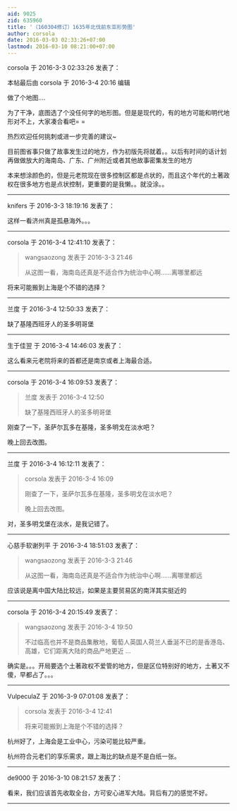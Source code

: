 ```yaml
---
aid: 9025
zid: 635960
title: '（160304修订）1635年北伐前东亚形势图'
author: corsola
date: 2016-03-03 02:33:26+07:00
lastmod: 2016-03-10 08:21:00+07:00
---
```


corsola 于 2016-3-3 02:33:26 发表了：

本帖最后由 corsola 于 2016-3-4 20:16 编辑 

做了个地图....

为了干净，底图选了个没任何字的地形图。但是是现代的，有的地方可能和明代地形对不上，大家凑合看吧= =

热烈欢迎任何挑刺或进一步完善的建议~

目前图省事只做了故事发生过的地方，作为初版先将就着。。以后有时间的话计划再做做放大的海南岛、广东、广州附近或者其他故事密集发生的地方

本来想涂颜色的，但是元老院现在很多控制区都是点状的，而且这个年代的土著政权在很多地方也是点状控制，更重要的是我懒。。就没涂。。

---------

knifers 于 2016-3-3 18:19:16 发表了：

这样一看济州真是孤悬海外。。。

---------

corsola 于 2016-3-4 12:41:10 发表了：

> wangsaozong 发表于 2016-3-3 21:46
> 
> 从这图一看，海南岛还真是不适合作为统治中心啊……离哪里都远



将来可能搬到上海是个不错的选择？

---------

兰度 于 2016-3-4 12:50:33 发表了：

缺了基隆西班牙人的圣多明哥堡

---------

生于佳翌 于 2016-3-4 14:46:03 发表了：

这么看来元老院将来的首都还是南京或者上海最合适。

---------

corsola 于 2016-3-4 16:09:53 发表了：

> 兰度 发表于 2016-3-4 12:50
> 
> 缺了基隆西班牙人的圣多明哥堡



刚查了一下，圣萨尔瓦多在基隆，圣多明戈在淡水吧？

晚上回去改图。

---------

兰度 于 2016-3-4 16:12:11 发表了：

> corsola 发表于 2016-3-4 16:09
> 
> 刚查了一下，圣萨尔瓦多在基隆，圣多明戈在淡水吧？
> 
> 晚上回去改图。



对，圣多明戈堡在淡水，是我记错了。

---------

心慈手软谢列平 于 2016-3-4 18:51:03 发表了：

> wangsaozong 发表于 2016-3-3 21:46
> 
> 从这图一看，海南岛还真是不适合作为统治中心啊……离哪里都远



应该说是离中国大陆比较远，如果是主要贸易区的南洋其实挺近的

---------

corsola 于 2016-3-4 20:15:49 发表了：

> wangsaozong 发表于 2016-3-4 19:50
> 
> 不过临高也并不是商品集散地，葡萄人英国人荷兰人垂涎不已的是香港岛、高雄，它们距离大陆的商品产地更近 ...



确实是。。。开局要选个土著政权不爱管的地方，但是区位特别好的地方，土著又不傻，早都占了。。。

---------

VulpeculaZ 于 2016-3-9 07:01:08 发表了：

> corsola 发表于 2016-3-4 12:41
> 
> 将来可能搬到上海是个不错的选择？



杭州好了，上海会是工业中心，污染可能比较严重。

杭州符合元老们的享乐需求，跟上海比的缺点是不是白纸一张。

---------

de9000 于 2016-3-10 08:21:57 发表了：

看来，我们应该首先收取全台，方可安心进军大陆。背后有刀的感觉不好。

---------

